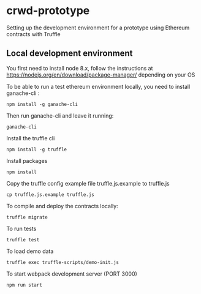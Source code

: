 # crwd-prototype
Setting up the development environment for a prototype using Ethereum contracts with Truffle


## Local development environment
You first need to install node 8.x, follow the instructions at https://nodejs.org/en/download/package-manager/ depending on your OS

To be able to run a test ethereum environment locally, you need to install ganache-cli :
````
npm install -g ganache-cli
````

Then run ganache-cli and leave it running:
````
ganache-cli
````

Install the truffle cli 
````
npm install -g truffle
````

Install packages
````
npm install
````


Copy the truffle config example file truffle.js.example to truffle.js
````
cp truffle.js.example truffle.js
````

To compile and deploy the contracts locally:
````
truffle migrate
````

To run tests
````
truffle test
````

To load demo data
````
truffle exec truffle-scripts/demo-init.js
````

To start webpack development server (PORT 3000)
````
npm run start
````